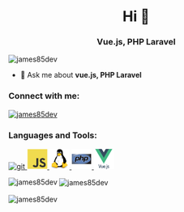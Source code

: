 <h1 align="center">Hi 👋 </h1>
<h3 align="center">Vue.js, PHP Laravel</h3>

<p align="left"> <img src="https://komarev.com/ghpvc/?username=james85dev&label=Profile%20views&color=0e75b6&style=flat" alt="james85dev" /> </p>

- 💬 Ask me about **vue.js, PHP Laravel**


<h3 align="left">Connect with me:</h3>
<p align="left">
<a href="https://dev.to/james85dev" target="blank"><img align="center" src="https://raw.githubusercontent.com/rahuldkjain/github-profile-readme-generator/master/src/images/icons/Social/devto.svg" alt="james85dev" height="30" width="40" /></a>
</p>

<h3 align="left">Languages and Tools:</h3>
<p align="left"> <a href="https://git-scm.com/" target="_blank" rel="noreferrer"> <img src="https://www.vectorlogo.zone/logos/git-scm/git-scm-icon.svg" alt="git" width="40" height="40"/> </a> <a href="https://developer.mozilla.org/en-US/docs/Web/JavaScript" target="_blank" rel="noreferrer"> <img src="https://raw.githubusercontent.com/devicons/devicon/master/icons/javascript/javascript-original.svg" alt="javascript" width="40" height="40"/> </a> <a href="https://www.linux.org/" target="_blank" rel="noreferrer"> <img src="https://raw.githubusercontent.com/devicons/devicon/master/icons/linux/linux-original.svg" alt="linux" width="40" height="40"/> </a> <a href="https://www.php.net" target="_blank" rel="noreferrer"> <img src="https://raw.githubusercontent.com/devicons/devicon/master/icons/php/php-original.svg" alt="php" width="40" height="40"/> </a> <a href="https://vuejs.org/" target="_blank" rel="noreferrer"> <img src="https://raw.githubusercontent.com/devicons/devicon/master/icons/vuejs/vuejs-original-wordmark.svg" alt="vuejs" width="40" height="40"/> </a> </p>

<p><img align="left" src="https://github-readme-stats.vercel.app/api/top-langs?username=james85dev&show_icons=true&locale=en&layout=compact" alt="james85dev" /></p>

<p>&nbsp;<img align="center" src="https://github-readme-stats.vercel.app/api?username=james85dev&show_icons=true&locale=en" alt="james85dev" /></p>

<p><img align="center" src="https://github-readme-streak-stats.herokuapp.com/?user=james85dev&" alt="james85dev" /></p>
